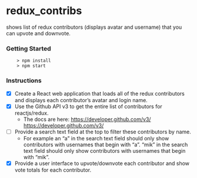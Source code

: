 # redux_contribs

shows list of redux contributors (displays avatar and username) that you can upvote and downvote.

### Getting Started

```
	> npm install
	> npm start
```
### Instructions
- [X] Create a React web application that loads all of the redux contributors and displays each contributor’s avatar and login name.
- [X] Use the Github API v3 to get the entire list of contributors for reactjs/redux. 
	- The docs are here: https://developer.github.com/v3/ <https://developer.github.com/v3/>
- [ ] Provide a search text field at the top to filter these contributors by name. 
	- For example an “a” in the search text field should only show contributors with usernames that begin with “a”. “mik” in the search text field should only show contributors with usernames that begin with “mik”.
- [X] Provide a user interface to upvote/downvote each contributor and show vote totals for each contributor.